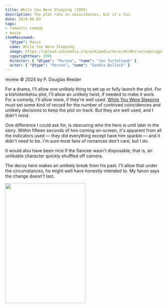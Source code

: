 ```yaml
---
title: While You Were Sleeping (1995)
description: The plot runs on coincidences, but it's fun.
date: 2024-08-03
tags:
- romantic comedy
- movie
itemReviewed:
  "@type": Movie
  name: While You Were Sleeping
  image: https://upload.wikimedia.org/wikipedia/en/e/e6/Whilesleepingposter.jpg
  copyrightYear: 1995
  director: { "@type": "Person", "name": "Jon Turteltaub" }
  actor: { "@type": "Person", "name": "Sandra Bullock" }
---
```

review © 2024 by P. Douglas Reeder

For a drama, I'll allow one unlikely thing to set up or fully launch the plot. For a kishōtenketsu plot, I'll allow an unlikely twist, if needed to make it work. For a comedy, I'll allow more, if they're well used. <u>While You Were Sleeping</u> must set some kind of record for the number of contrived coincidences and unlikely decisions to keep the plot on track. But they are well used, and I didn't mind.

One difference I could ask for, is obscuring who the hero is until later in the story. Within fifteen seconds of him coming on-screen, it's apparent from all the indicators used — they did everything except have him sparkle — and it didn't need to be. I'm sure most fans of romances don't care, but I do.

It would also have been nice if the fiancee wasn't disposable, that is, an unlikable character quickly shuffled off camera.

The decoy hero makes an unlikely break from his past. I'll allow that under the circumstances, he might well have honestly intended to. My fanon says the change doesn't last.

<div class="center-horizontal">
<img src="https://upload.wikimedia.org/wikipedia/en/e/e6/Whilesleepingposter.jpg" width="258" height="386">
</div>
